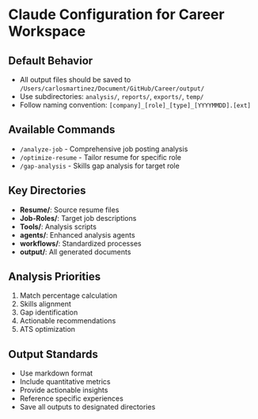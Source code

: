 # Claude Configuration for Career Workspace

## Default Behavior
- All output files should be saved to `/Users/carlosmartinez/Document/GitHub/Career/output/`
- Use subdirectories: `analysis/`, `reports/`, `exports/`, `temp/`
- Follow naming convention: `[company]_[role]_[type]_[YYYYMMDD].[ext]`

## Available Commands
- `/analyze-job` - Comprehensive job posting analysis
- `/optimize-resume` - Tailor resume for specific role
- `/gap-analysis` - Skills gap analysis for target role

## Key Directories
- **Resume/**: Source resume files
- **Job-Roles/**: Target job descriptions
- **Tools/**: Analysis scripts
- **agents/**: Enhanced analysis agents
- **workflows/**: Standardized processes
- **output/**: All generated documents

## Analysis Priorities
1. Match percentage calculation
2. Skills alignment
3. Gap identification
4. Actionable recommendations
5. ATS optimization

## Output Standards
- Use markdown format
- Include quantitative metrics
- Provide actionable insights
- Reference specific experiences
- Save all outputs to designated directories